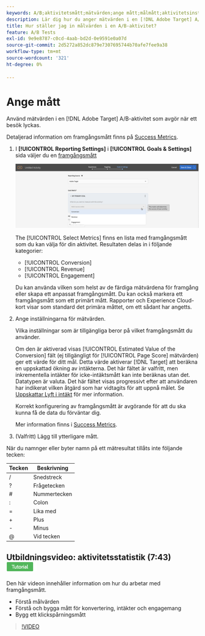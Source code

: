 ```yaml
---
keywords: A/B;aktivitetsmått;mätvärden;ange mått;målmått;aktivitetsinställningar;framgångsmått;konvertering;intäkt;engagemang
description: Lär dig hur du anger mätvärden i en [!DNL Adobe Target] A/B-aktivitet som avgör när ett besök lyckas, t.ex. [!UICONTROL Conversion], [!UICONTROL Revenue]och [!UICONTROL Engagement].
title: Hur ställer jag in målvärden i en A/B-aktivitet?
feature: A/B Tests
exl-id: 9e9e8787-c0cd-4aab-bd2d-0e9591e0a07d
source-git-commit: 2d5272a852dc879e7307695744b70afe7fee9a38
workflow-type: tm+mt
source-wordcount: '321'
ht-degree: 0%

---
```


# Ange mått

Använd mätvärden i en [!DNL Adobe Target] A/B-aktivitet som avgör när ett besök lyckas.

Detaljerad information om framgångsmått finns på [Success Metrics](/help/main/c-activities/r-success-metrics/success-metrics.md#reference_D011575C85DA48E989A244593D9B9924).

1. I **[!UICONTROL Reporting Settings]** i **[!UICONTROL Goals & Settings]** sida väljer du en [framgångsmått](/help/main/c-activities/r-success-metrics/success-metrics.md#reference_D011575C85DA48E989A244593D9B9924)

   ![Välj framgångsmått](/help/main/c-activities/t-test-ab/t-test-create-ab/assets/ab_metrics-new.png)

   The [!UICONTROL Select Metrics] finns en lista med framgångsmått som du kan välja för din aktivitet. Resultaten delas in i följande kategorier:

   * [!UICONTROL Conversion]
   * [!UICONTROL Revenue]
   * [!UICONTROL Engagement]

   Du kan använda vilken som helst av de färdiga mätvärdena för framgång eller skapa ett anpassat framgångsmått. Du kan också markera ett framgångsmått som ett primärt mått. Rapporter och Experience Cloud-kort visar som standard det primära måttet, om ett sådant har angetts.

1. Ange inställningarna för mätvärden.

   Vilka inställningar som är tillgängliga beror på vilket framgångsmått du använder.

   Om den är aktiverad visas [!UICONTROL Estimated Value of the Conversion] fält (ej tillgängligt för [!UICONTROL Page Score] mätvärden) ger ett värde för ditt mål. Detta värde aktiverar [!DNL Target] att beräkna en uppskattad ökning av intäkterna. Det här fältet är valfritt, men inkrementella intäkter för icke-intäktsmått kan inte beräknas utan det. Datatypen är valuta. Det här fältet visas progressivt efter att användaren har indikerat vilken åtgärd som har vidtagits för att uppnå målet. Se [Uppskattar Lyft i intäkt](/help/main/administrating-target/r-target-account-preferences/estimating-lift-in-revenue.md) för mer information.

   Korrekt konfigurering av framgångsmått är avgörande för att du ska kunna få de data du förväntar dig.

   Mer information finns i [Success Metrics](/help/main/c-activities/r-success-metrics/success-metrics.md#reference_D011575C85DA48E989A244593D9B9924).

1. (Valfritt) Lägg till ytterligare mått.

När du namnger eller byter namn på ett mätresultat tillåts inte följande tecken:

| Tecken | Beskrivning |
|--- |--- |
| / | Snedstreck |
| ? | Frågetecken |
| # | Nummertecken |
| : | Colon |
| = | Lika med |
| + | Plus |
| - | Minus |
| @ | Vid tecken |

## Utbildningsvideo: aktivitetsstatistik (7:43) ![Självstudiemärke](/help/main/assets/tutorial.png)

Den här videon innehåller information om hur du arbetar med framgångsmått.

* Förstå målvärden
* Förstå och bygga mått för konvertering, intäkter och engagemang
* Bygg ett klickspårningsmått

>[!VIDEO](https://video.tv.adobe.com/v/17380)
